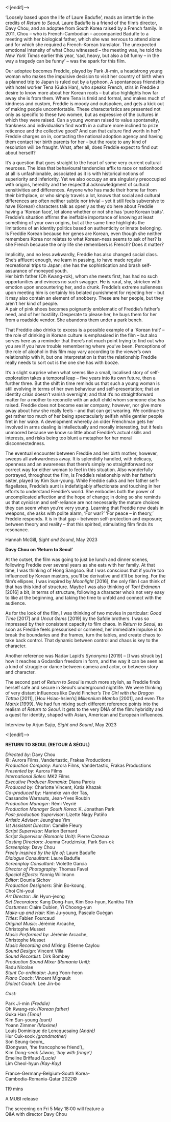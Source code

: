 <![endif]-->

‘Loosely based upon the life of Laure Badufle’, reads an intertitle in the credits of _Return to Seoul_. Laure Badufle is a friend of the film’s director, Davy Chou, and an adoptee from South Korea raised by a French family. In 2011, Chou – who is French-Cambodian – accompanied Badufle to a meeting with her biological father, which she was nervous to attend alone and for which she required a French-Korean translator. The unexpected emotional intensity of what Chou witnessed – the meeting was, he told the _New York Times_ earlier this year, ‘sad, heavy, but also a bit funny – in the way a tragedy can be funny’ – was the spark for this film.

Our adoptee becomes Freddie, played by Park Ji-min, a headstrong young woman who makes the impulsive decision to visit her country of birth when a planned trip to Japan is ruled out by a typhoon. A spontaneous friendship with hotel worker Tena (Guka Han), who speaks French, stirs in Freddie a desire to know more about her Korean roots – but also highlights how far away she is from them. Where Tena is timid and formal, and makes much of kindness and custom, Freddie is moody and outspoken, and gets a kick out of making people uncomfortable. These characteristics are presented not only as specific to these two women, but as expressive of the cultures in which they were raised. Can a young woman raised to value spontaneity, frankness and individualism find worth in a culture more inclined to prize reticence and the collective good? And can that culture find worth in her? Freddie charges on in, contacting the national adoption agency and having them contact her birth parents for her – but the route to any kind of resolution will be fraught. What, after all, does Freddie expect to find out about herself?

It’s a question that goes straight to the heart of some very current cultural neuroses. The idea that behavioural tendencies affix to race or nationhood at all is unfashionable, associated as it is with historical notions of superiority and inferiority. Yet we also occupy an era singularly preoccupied with origins, heredity and the respectful acknowledgment of cultural sensitivities and differences. Anyone who has made their home far from their birthplace, or who simply travels a lot, knows that social and cultural differences are often neither subtle nor trivial – yet it still feels subversive to have (Korean) characters talk as openly as they do here about Freddie having a ‘Korean face’, let alone whether or not she has ‘pure Korean traits’. Freddie’s situation affirms the ineffable importance of knowing at least something of your own origins, but at the same time highlights the limitations of an identity politics based on authenticity or innate belonging. Is Freddie Korean because her genes are Korean, even though she neither remembers Korea nor relates to what Korean-ness seems to ask of her? Is she French because the only life she remembers is French? Does it matter?

Implicitly, and no less awkwardly, Freddie has also changed social class. She’s affluent enough, we learn in passing, to have made regular recreational trips to Japan; she has the sophistication and brash self-assurance of moneyed youth.  
Her birth father (Oh Kwang-rok), whom she meets first, has had no such opportunities and evinces no such swagger. He is rural, shy, stricken with emotion upon encountering her, and a drunk. Freddie’s extreme sullenness upon meeting him is certainly his belated punishment for rejecting her – but it may also contain an element of snobbery. These are her people, but they aren’t her kind of people.  
A pair of pink shoes becomes poignantly emblematic of Freddie’s father’s need, and of her hostility. Desperate to please her, he buys them for her from a roadside vendor. She abandons them under a park bench.

That Freddie also drinks to excess is a possible example of a ‘Korean trait’ – the role of drinking in Korean culture is emphasised in the film – but also serves here as a reminder that there’s not much point trying to find out who you are if you have trouble remembering where you’ve been. Perceptions of the role of alcohol in this film may vary according to the viewer’s own relationship with it, but one interpretation is that the relationship Freddie really needs to sort out is the one she has with booze.

It’s a slight surprise when what seems like a small, localised story of self-exploration takes a temporal leap – five years into its own future, then a further three. But the shift in time reminds us that such a young woman is still evolving in terms of her own behaviour and self-presentation; that an identity crisis doesn’t vanish overnight; and that it’s no straightforward matter for a mother to reconcile with an adult child whom someone else has raised. Freddie does not become easier company, however, nor give more away about how she really feels – and that can get wearing. We continue to get rather too much of her being spectacularly selfish while gentler people fret in her wake. A development whereby an older Frenchman gets her involved in arms dealing is intellectually and morally interesting, but it feels unmoored because we know so little about Freddie’s actual skills and interests, and risks being too blunt a metaphor for her moral disconnectedness.

The eventual encounter between Freddie and her birth mother, however, sweeps all awkwardness away. It is splendidly handled, with delicacy, openness and an awareness that there’s simply no straightforward nor correct way for either woman to feel in this situation. Also wonderfully portrayed, throughout the film, is Freddie’s relationship with her father’s sister, played by Kim Sun-young. While Freddie sulks and her father self-flagellates, Freddie’s aunt is indefatigably affectionate and touching in her efforts to understand Freddie’s world. She embodies both the power of uncomplicated affection and the hope of change; in doing so she reminds us that cynicism and self-reliance are not necessarily the mature choices they can seem when you’re very young. Learning that Freddie now deals in weapons, she asks with polite alarm, ‘For war?’ ‘For peace – in theory,’ Freddie responds. It is in that gap – between self-protection and exposure; between theory and reality – that this spirited, stimulating film finds its resonance.

Hannah McGill, _Sight and Sound_, May 2023

**Davy Chou on ‘Return to Seoul’**

At the outset, the film was going to just be lunch and dinner scenes, following Freddie over several years as she eats with her family. At that time, I was thinking of Hong Sangsoo. But I was conscious that if you’re too influenced by Korean masters, you’ll be derivative and it’ll be boring. For the film’s ellipses, I was inspired by _Moonlight_ [2016], the only film I can think of that has this kind of structure. Maybe I was also thinking of _Toni Erdmann_ [2016] a bit, in terms of structure, following a character who’s not very easy to like at the beginning, and taking the time to unfold and connect with the audience.

As for the look of the film, I was thinking of two movies in particular: _Good Time_ [2017] and _Uncut Gems_ [2019] by the Safdie brothers. I was so impressed by their consistent capacity to film chaos. In _Return to Seoul_, as soon as Freddie feels pressurised or cornered, her immediate impulse is to break the boundaries and the frames, turn the tables, and create chaos to take back control. That dynamic between control and chaos is key to the character.

Another reference was Nadav Lapid’s _Synonyms_ [2019] – [I was struck by] how it reaches a Godardian freedom in form, and the way it can be seen as a kind of struggle or dance between camera and actor, or between story and character.

The second part of _Return to Seoul_ is much more stylish, as Freddie finds herself safe and secure in Seoul’s underground nightlife. We were thinking of very distant influences like David Fincher’s _The Girl with the Dragon Tattoo_ [2011], [Hou Hsiao-hsien’s] _Millennium Mambo_ [2001], and even _The Matrix_ [1999]. We had fun mixing such different reference points into the realism of _Return to Seoul_. It gets to the very DNA of the film: hybridity and a quest for identity, shaped with Asian, American and European influences.

Interview by Arjun Sajip, _Sight and Sound_, May 2023

<![endif]-->

**RETURN TO SEOUL (RETOUR À SÉOUL)**

_Directed by_: Davy Chou  
©: Aurora Films, Vandertastic, Frakas Productions  
_Production Company_: Aurora Films, Vandertastic, Frakas Productions  
_Presented by_: Aurora Films  
_International Sales_: MK2 Films  
_Executive Producer Romania_: Diana Paroiu  
_Produced by_: Charlotte Vincent, Katia Khazak  
_Co-produced by_: Hanneke van der Tas,  
Cassandre Warnauts, Jean-Yves Roubin  
_Production Manager_: Rémi Veyrié  
_Production Manager South Korea_: K. Jonathan Park  
_Post-production Supervisor_: Lizette Nagy Patiño  
_Artistic Adviser_: Jeunghae Yim  
_1st Assistant Director_: Camille Fleury  
_Script Supervisor_: Marion Bernard  
_Script Supervisor (Romania Unit)_: Pierre Cazeaux  
_Casting Directors_: Joanna Grudzinska, Park Sun-ok  
_Screenplay_: Davy Chou  
_Freely inspired by the life of_: Laure Badufle  
_Dialogue Consultant_: Laure Badufle  
_Screenplay Consultant_: Violette Garcia  
_Director of Photography_: Thomas Favel  
_Special Effects_: Yannig Willmann  
_Editor_: Dounia Sichov  
_Production Designers_: Shin Bo-koung,  
Choi Chi-youl  
_Art Director_: Jin Hyun-jeong  
_Set Decorators_: Kang Dong-hun, Kim Soo-hyun, Kanitha Tith  
_Costumes_: Claire Dubien, Yi Choong-yun  
_Make-up and Hair_: Kim Ju-young, Pascale Guégan  
_Titles_: Fabien Fourcaud  
_Original Music_: Jérémie Arcache,  
Christophe Musset  
_Music Performed by_: Jérémie Arcache,  
Christophe Musset  
_Music Recording and Mixing_: Etienne Caylou  
_Sound Design_: Vincent Villa  
_Sound Recordist_: Dirk Bombey  
_Production Sound Mixer (Romania Unit)_:  
Radu Nicolae  
_Stunt Co-ordinator_: Jung Yoon-heon  
_Piano Coach_: Vincent Mignault  
_Dialect Coach_: Lee Jin-bo

_Cast:_

Park Ji-min _(Freddie)_  
Oh Kwang-rok _(Korean father)_  
Guka Han _(Tena)_  
Kim Sun-young _(aunt)_  
Yoann Zimmer _(Maxime)_  
Louis Dominique de Lencquesaing _(André)_  
Hur Ouk-sook _(grandmother)_  
Son Seung-beom_  
(Dongwan, ‘the francophone friend’)_  
Kim Dong-seok _(Jiwan, ‘boy with fringe’)_  
Émeline Briffaud _(Lucie)_  
Lim Cheol-hyun _(Kay-Kay)_

France-Germany-Belgium-South Korea-  
Cambodia-Romania-Qatar 2022©

119 mins

A MUBI release

The screening on Fri 5 May 18:00 will feature a  
Q&A with director Davy Chou
<!--stackedit_data:
eyJoaXN0b3J5IjpbNTM4ODgxODA2XX0=
-->
